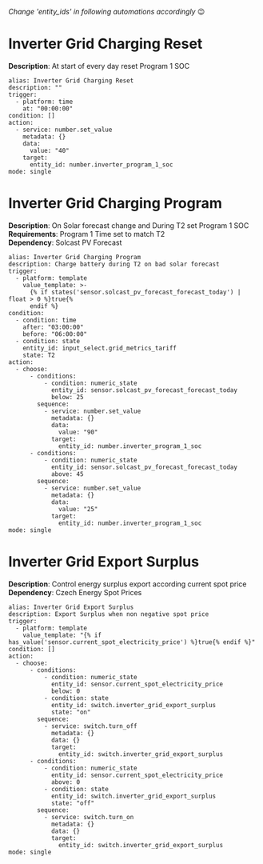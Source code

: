_Change 'entity_ids' in following automations accordingly_ 😉

# Inverter Grid Charging Reset
**Description**: At start of every day reset Program 1 SOC
```
alias: Inverter Grid Charging Reset
description: ""
trigger:
  - platform: time
    at: "00:00:00"
condition: []
action:
  - service: number.set_value
    metadata: {}
    data:
      value: "40"
    target:
      entity_id: number.inverter_program_1_soc
mode: single
```

# Inverter Grid Charging Program
**Description**: On Solar forecast change and During T2 set Program 1 SOC  
**Requirements**: Program 1 Time set to match T2  
**Dependency**: Solcast PV Forecast
```
alias: Inverter Grid Charging Program
description: Charge battery during T2 on bad solar forecast
trigger:
  - platform: template
    value_template: >-
      {% if states('sensor.solcast_pv_forecast_forecast_today') | float > 0 %}true{%
      endif %}
condition:
  - condition: time
    after: "03:00:00"
    before: "06:00:00"
  - condition: state
    entity_id: input_select.grid_metrics_tariff
    state: T2
action:
  - choose:
      - conditions:
          - condition: numeric_state
            entity_id: sensor.solcast_pv_forecast_forecast_today
            below: 25
        sequence:
          - service: number.set_value
            metadata: {}
            data:
              value: "90"
            target:
              entity_id: number.inverter_program_1_soc
      - conditions:
          - condition: numeric_state
            entity_id: sensor.solcast_pv_forecast_forecast_today
            above: 45
        sequence:
          - service: number.set_value
            metadata: {}
            data:
              value: "25"
            target:
              entity_id: number.inverter_program_1_soc
mode: single
```

# Inverter Grid Export Surplus
**Description**: Control energy surplus export according current spot price  
**Dependency**: Czech Energy Spot Prices
```
alias: Inverter Grid Export Surplus
description: Export Surplus when non negative spot price
trigger:
  - platform: template
    value_template: "{% if has_value('sensor.current_spot_electricity_price') %}true{% endif %}"
condition: []
action:
  - choose:
      - conditions:
          - condition: numeric_state
            entity_id: sensor.current_spot_electricity_price
            below: 0
          - condition: state
            entity_id: switch.inverter_grid_export_surplus
            state: "on"
        sequence:
          - service: switch.turn_off
            metadata: {}
            data: {}
            target:
              entity_id: switch.inverter_grid_export_surplus
      - conditions:
          - condition: numeric_state
            entity_id: sensor.current_spot_electricity_price
            above: 0
          - condition: state
            entity_id: switch.inverter_grid_export_surplus
            state: "off"
        sequence:
          - service: switch.turn_on
            metadata: {}
            data: {}
            target:
              entity_id: switch.inverter_grid_export_surplus
mode: single
```